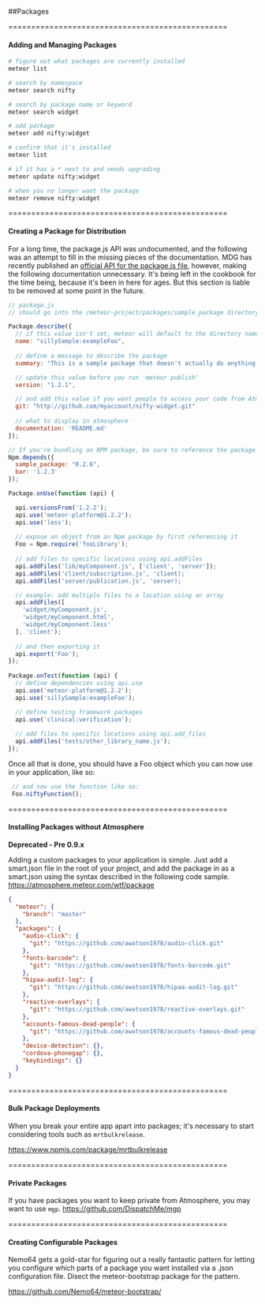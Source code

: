 ##Packages


================================================
#### Adding and Managing Packages

````sh
# figure out what packages are currently installed
meteor list

# search by namespace
meteor search nifty

# search by package name or keyword
meteor search widget

# add package
meteor add nifty:widget

# confirm that it's installed
meteor list

# if it has a * next to and needs upgrading
meteor update nifty:widget

# when you no longer want the package
meteor remove nifty:widget

`````

================================================
#### Creating a Package for Distribution  

For a long time, the package.js API was undocumented, and the following was an attempt to fill in the missing pieces of the documentation.  MDG has recently published an [official API for the package.js file](http://docs.meteor.com/#/full/packagejs), however, making the following documentation unnecessary.  It's being left in the cookbook for the time being, because it's been in here for ages.  But this section is liable to be removed at some point in the future.

````js
// package.js  
// should go into the /meteor-project/packages/sample_package directory  

Package.describe({
  // if this value isn't set, meteor will default to the directory name
  name: "sillySample:exampleFoo",
  
  // define a message to describe the package
  summary: "This is a sample package that doesn't actually do anything.",

  // update this value before you run 'meteor publish'
  version: "1.2.1",

  // and add this value if you want people to access your code from Atmosphere
  git: "http://github.com/myaccount/nifty-widget.git"
  
  // what to display in atmosphere
  documentation: 'README.md'
});

// If you're bundling an NPM package, be sure to reference the package as a dependency
Npm.depends({
  sample_package: "0.2.6", 
  bar: '1.2.3'
});

Package.onUse(function (api) {

  api.versionsFrom('1.2.2');
  api.use('meteor-platform@1.2.2');
  api.use('less');
  
  // expose an object from an Npm package by first referencing it
  Foo = Npm.require('fooLibrary');  
  
  // add files to specific locations using api.addFiles
  api.addFiles('lib/myComponent.js', ['client', 'server']);
  api.addFiles('client/subscription.js', 'client);
  api.addFiles('server/publication.js', 'server);

  // example: add multiple files to a location using an array
  api.addFiles([
    'widget/myComponent.js', 
    'widget/myComponent.html', 
    'widget/myComponent.less'
  ], 'client');
 
  // and then exporting it
  api.export('Foo');
});
 
Package.onTest(function (api) {
  // define dependencies using api.use
  api.use('meteor-platform@1.2.2');
  api.use('sillySample:exampleFoo');

  // define testing framework packages
  api.use('clinical:verification');
 
  // add files to specific locations using api.add_files
  api.addFiles('tests/other_library_name.js');
});
````

Once all that is done, you should have a Foo object which you can now use in your application, like so:

````js
 // and now use the function like so:
 Foo.niftyFunction();  
````


================================================
#### Installing Packages without Atmosphere  

**Deprecated - Pre 0.9.x**  

Adding a custom packages to your application is simple.  Just add a smart.json file in the root of your project, and add the package in as a smart.json using the syntax described in the following code sample.  
https://atmosphere.meteor.com/wtf/package  
````json
{
  "meteor": {
    "branch": "master"
  },
  "packages": {
    "audio-click": {
      "git": "https://github.com/awatson1978/audio-click.git"
    },
    "fonts-barcode": {
      "git": "https://github.com/awatson1978/fonts-barcode.git"
    },
    "hipaa-audit-log": {
      "git": "https://github.com/awatson1978/hipaa-audit-log.git"
    },
    "reactive-overlays": {
      "git": "https://github.com/awatson1978/reactive-overlays.git"
    },
    "accounts-famous-dead-people": {
      "git": "https://github.com/awatson1978/accounts-famous-dead-people.git"
    },
    "device-detection": {},
    "cordova-phonegap": {},
    "keybindings": {}
  }
}
````

================================================
#### Bulk Package Deployments

When you break your entire app apart into packages; it's necessary to start considering tools such as ``mrtbulkrelease``.  

https://www.npmjs.com/package/mrtbulkrelease


================================================
#### Private Packages

If you have packages you want to keep private from Atmosphere, you may want to use ``mgp``.
https://github.com/DispatchMe/mgp


================================================
#### Creating Configurable Packages  

Nemo64 gets a gold-star for figuring out a really fantastic pattern for letting you configure which parts of a package you want installed via a .json configuration file.  Disect the meteor-bootstrap package for the pattern. 

https://github.com/Nemo64/meteor-bootstrap/
